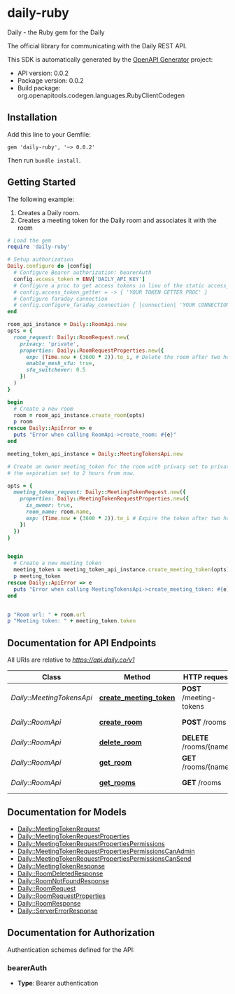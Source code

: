 # daily-ruby

Daily - the Ruby gem for the Daily

The official library for communicating with the Daily REST API.

This SDK is automatically generated by the [OpenAPI Generator](https://openapi-generator.tech) project:

- API version: 0.0.2
- Package version: 0.0.2
- Build package: org.openapitools.codegen.languages.RubyClientCodegen

## Installation

Add this line to your Gemfile:

    gem 'daily-ruby', '~> 0.0.2'

Then run `bundle install`.

## Getting Started

The following example:

1. Creates a Daily room.
2. Creates a meeting token for the Daily room and associates it with the room

```ruby
# Load the gem
require 'daily-ruby'

# Setup authorization
Daily.configure do |config|
  # Configure Bearer authorization: bearerAuth
  config.access_token = ENV['DAILY_API_KEY']
  # Configure a proc to get access tokens in lieu of the static access_token configuration
  # config.access_token_getter = -> { 'YOUR TOKEN GETTER PROC' }
  # Configure faraday connection
  # config.configure_faraday_connection { |connection| 'YOUR CONNECTION CONFIG PROC' }
end

room_api_instance = Daily::RoomApi.new
opts = {
  room_request: Daily::RoomRequest.new(
    privacy: 'private',
    properties: Daily::RoomRequestProperties.new({
      exp: (Time.now + (3600 * 2)).to_i, # Delete the room after two hours
      enable_mesh_sfu: true,
      sfu_switchover: 0.5
    })
  )
}

begin
  # Create a new room
  room = room_api_instance.create_room(opts)
  p room
rescue Daily::ApiError => e
  puts "Error when calling RoomApi->create_room: #{e}"
end

meeting_token_api_instance = Daily::MeetingTokensApi.new

# Create an owner meeting_token for the room with privacy set to private and
# the expiration set to 2 hours from now.

opts = {
  meeting_token_request: Daily::MeetingTokenRequest.new({
    properties: Daily::MeetingTokenRequestProperties.new({
      is_owner: true,
      room_name: room.name,
      exp: (Time.now + (3600 * 2)).to_i # Expire the token after two hours
    })
  })
}


begin
  # Create a new meeting token
  meeting_token = meeting_token_api_instance.create_meeting_token(opts)
  p meeting_token
rescue Daily::ApiError => e
  puts "Error when calling MeetingTokensApi->create_meeting_token: #{e}"
end


p "Room url: " + room.url
p "Meeting token: " + meeting_token.token


```

## Documentation for API Endpoints

All URIs are relative to *https://api.daily.co/v1*

| Class                     | Method                                                                    | HTTP request             | Description             |
| ------------------------- | ------------------------------------------------------------------------- | ------------------------ | ----------------------- |
| _Daily::MeetingTokensApi_ | [**create_meeting_token**](docs/MeetingTokensApi.md#create_meeting_token) | **POST** /meeting-tokens | Creates a meeting token |
| _Daily::RoomApi_          | [**create_room**](docs/RoomApi.md#create_room)                            | **POST** /rooms          | Create a new room       |
| _Daily::RoomApi_          | [**delete_room**](docs/RoomApi.md#delete_room)                            | **DELETE** /rooms/{name} | Delete room             |
| _Daily::RoomApi_          | [**get_room**](docs/RoomApi.md#get_room)                                  | **GET** /rooms/{name}    | Get room                |
| _Daily::RoomApi_          | [**get_rooms**](docs/RoomApi.md#get_rooms)                                | **GET** /rooms           | Get a list rooms        |

## Documentation for Models

- [Daily::MeetingTokenRequest](docs/MeetingTokenRequest.md)
- [Daily::MeetingTokenRequestProperties](docs/MeetingTokenRequestProperties.md)
- [Daily::MeetingTokenRequestPropertiesPermissions](docs/MeetingTokenRequestPropertiesPermissions.md)
- [Daily::MeetingTokenRequestPropertiesPermissionsCanAdmin](docs/MeetingTokenRequestPropertiesPermissionsCanAdmin.md)
- [Daily::MeetingTokenRequestPropertiesPermissionsCanSend](docs/MeetingTokenRequestPropertiesPermissionsCanSend.md)
- [Daily::MeetingTokenResponse](docs/MeetingTokenResponse.md)
- [Daily::RoomDeletedResponse](docs/RoomDeletedResponse.md)
- [Daily::RoomNotFoundResponse](docs/RoomNotFoundResponse.md)
- [Daily::RoomRequest](docs/RoomRequest.md)
- [Daily::RoomRequestProperties](docs/RoomRequestProperties.md)
- [Daily::RoomResponse](docs/RoomResponse.md)
- [Daily::ServerErrorResponse](docs/ServerErrorResponse.md)

## Documentation for Authorization

Authentication schemes defined for the API:

### bearerAuth

- **Type**: Bearer authentication
